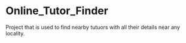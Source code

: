 # Online_Tutor_Finder
Project that is used to find nearby tutuors with all their details near any locality.
